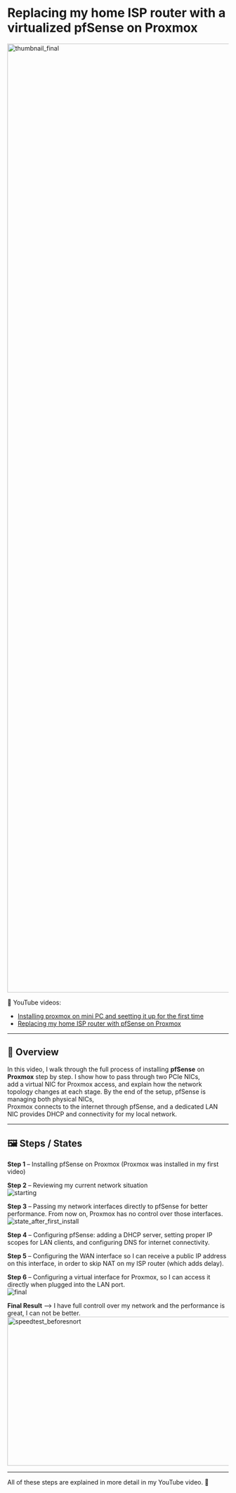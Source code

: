 # Replacing my home ISP router with a virtualized pfSense on Proxmox

<img width="3840" height="2160" alt="thumbnail_final" src="https://github.com/user-attachments/assets/2998897f-2e6e-419e-a00c-8b1b562b5bf5" />


🎥 YouTube videos:
- [Installing proxmox on mini PC and seetting it up for the first time](https://www.youtube.com/watch?v=EQ38efBdF2E)
- [Replacing my home ISP router with pfSense on Proxmox](https://youtu.be/XMvGP2p5xaQ?si=pias_CDBmiZ3KQI5)

---
## 📖 Overview
In this video, I walk through the full process of installing **pfSense** on **Proxmox** step by step. I show how to pass through two PCIe NICs,  
add a virtual NIC for Proxmox access, and explain how the network topology changes at each stage. By the end of the setup, pfSense is managing both physical NICs,  
Proxmox connects to the internet through pfSense, and a dedicated LAN NIC provides DHCP and connectivity for my local network.

---
## 🖼️ Steps / States
**Step 1** – Installing pfSense on Proxmox (Proxmox was installed in my first video)  

**Step 2** – Reviewing my current network situation  
![starting](https://github.com/user-attachments/assets/f5e4963a-3fe7-4a36-b6dd-14c2a75aabfa)  

**Step 3** – Passing my network interfaces directly to pfSense for better performance. From now on, Proxmox has no control over those interfaces.  
![state_after_first_install](https://github.com/user-attachments/assets/71e255d6-3d0d-4272-aae1-844d727b1f96)  

**Step 4** – Configuring pfSense: adding a DHCP server, setting proper IP scopes for LAN clients, and configuring DNS for internet connectivity.  

**Step 5** – Configuring the WAN interface so I can receive a public IP address on this interface, in order to skip NAT on my ISP router (which adds delay).  

**Step 6** – Configuring a virtual interface for Proxmox, so I can access it directly when plugged into the LAN port.  
![final](https://github.com/user-attachments/assets/c67d1cf7-f107-4ddc-96e6-90a736f00c02)  

**Final Result** --> I have full controll over my network and the performance is great, I can not be better.
<img width="729" height="339" alt="speedtest_beforesnort" src="https://github.com/user-attachments/assets/543a7fb4-a7da-4b5c-9738-d2f219401fa2" />


---
All of these steps are explained in more detail in my YouTube video. 🙂

